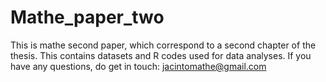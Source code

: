 # Mathe_paper_two
This is mathe second paper, which correspond to a second chapter of the thesis.
This contains datasets and R codes used for data analyses. If you have any questions, do get in touch: jacintomathe@gmail.com
